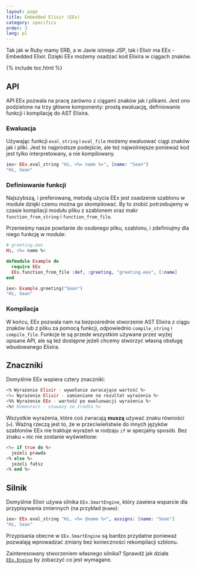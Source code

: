 ```yaml
---
layout: page
title: Embedded Elixir (EEx)
category: specifics
order: 3
lang: pl
---
```


Tak jak w Ruby mamy ERB, a w Javie istnieje JSP, tak i Elixir ma EEx - Embedded Elixir. Dzięki EEx możemy osadzać kod Elixira w ciągach znaków.  

{% include toc.html %}

## API

API EEx pozwala na pracę zarówno z ciągami znaków jak i plikami. Jest ono podzielone na trzy główne komponenty: prostą ewaluację, definiowanie funkcji i kompilację do AST Elixira.

### Ewaluacja

Używając funkcji `eval_string` i `eval_file` możemy ewaluować ciągi znaków jak i pliki. Jest to najprostsze podejście, ale też najwolniejsze ponieważ kod jest tylko interpretowany, a nie kompilowany.

```elixir
iex> EEx.eval_string "Hi, <%= name %>", [name: "Sean"]
"Hi, Sean"
```

### Definiowanie funkcji

Najszybszą, i preferowaną, metodą użycia EEx jest osadzenie szablonu w module dzięki czemu można go skompilować. By to zrobić potrzebujemy w czasie kompilacji modułu pliku z szablonem oraz makr `function_from_string` i `function_from_file`.

Przenieśmy nasze powitanie do osobnego pliku, szablonu, i zdefiniujmy dla niego funkcję w module: 

```elixir
# greeting.eex
Hi, <%= name %>

defmodule Example do
  require EEx
  EEx.function_from_file :def, :greeting, "greeting.eex", [:name]
end

iex> Example.greeting("Sean")
"Hi, Sean"
```

### Kompilacja

W końcu, EEx pozwala nam na bezpośrednie stworzenie AST Elixira z ciągu znaków lub z pliku za pomocą funkcji, odpowiednio `compile_string` i `compile_file`.  Funkcje  te są przede wszystkim używane przez wyżej opisane API, ale są też dostępne jeżeli chcemy stworzyć własną obsługę wbudowanego Elixira.

## Znaczniki

Domyślnie EEx wspiera cztery znaczniki:

```elixir
<% Wyrażenie Elixir - wywołanie zwracające wartość %>
<%= Wyrażenie Elixir - zamieniane na rezultat wyrażenia %>
<%% Wyrażenie EEx - wartość po ewaluowacji wyrażenia %>
<%# Komentarz - usuwany ze źródła %>
```

Wszystkie wyrażenia, które coś zwracają __muszą__ używać znaku równości (`=`).  Ważną rzeczą jest to, że w przeciwieństwie do innych języków szablonów EEx nie traktuje wyrażeń w rodzaju `if` w specjalny sposób.  Bez znaku `=` nic nie zostanie wyświetlone:

```elixir
<%= if true do %>
  jeżeli prawda
<% else %>
  jeżeli fałsz
<% end %>
```

## Silnik

Domyślnie Elixir używa silnika `EEx.SmartEngine`, który zawiera wsparcie dla przypisywania zmiennych (na przykład `@name`):

```elixir
iex> EEx.eval_string "Hi, <%= @name %>", assigns: [name: "Sean"]
"Hi, Sean"
```

Przypisania obecne w `EEx.SmartEngine` są bardzo przydatne ponieważ pozwalają wprowadzać zmiany bez konieczności rekompilacji szblonu.

Zainteresowany stworzeniem własnego silnika? Sprawdź jak działa [`EEx.Engine`](http://elixir-lang.org/docs/stable/eex/EEx.Engine.html) by zobaczyć co jest wymagane. 
